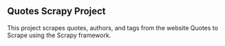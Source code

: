 ## Quotes Scrapy Project

This project scrapes quotes, authors, and tags from the website Quotes to Scrape using the Scrapy framework.

